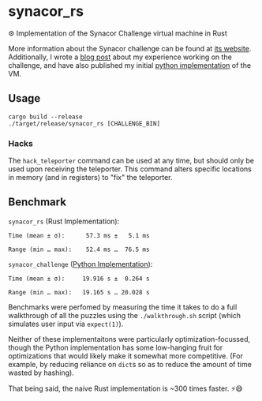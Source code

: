 # synacor_rs
⚙ Implementation of the Synacor Challenge virtual machine in Rust

More information about the Synacor challenge can be found at [its website](https://challenge.synacor.com/). Additionally, I wrote a [blog post](https://benjamincongdon.me/blog/2016/12/18/Taking-on-the-Synacor-Challenge/) about my experience working on the challenge, and have also published my initial [python implementation](https://github.com/bcongdon/synacor_challenge) of the VM.

## Usage

```
cargo build --release
./target/release/synacor_rs [CHALLENGE_BIN]
```

### Hacks

The `hack_teleporter` command can be used at any time, but should only be used upon receiving the teleporter. This command alters specific locations in memory (and in registers) to "fix" the teleporter.

## Benchmark

`synacor_rs` (Rust Implementation):
```
Time (mean ± σ):      57.3 ms ±   5.1 ms

Range (min … max):    52.4 ms …  76.5 ms
```

`synacor_challenge` ([Python Implementation](https://github.com/bcongdon/synacor_challenge)):
```
Time (mean ± σ):     19.916 s ±  0.264 s

Range (min … max):   19.165 s … 20.028 s
```

Benchmarks were perfomed by measuring the time it takes to do a full walkthrough of all the puzzles using the `./walkthrough.sh` script (which simulates user input via `expect(1)`).

Neither of these implementaitons were particularly optimization-focussed, though the Python implementation has some low-hanging fruit for optimizations that would likely make it somewhat more competitive. (For example, by reducing reliance on `dict`s so as to reduce the amount of time wasted by hashing).

That being said, the naive Rust implementation is ~300 times faster. ⚡😄
